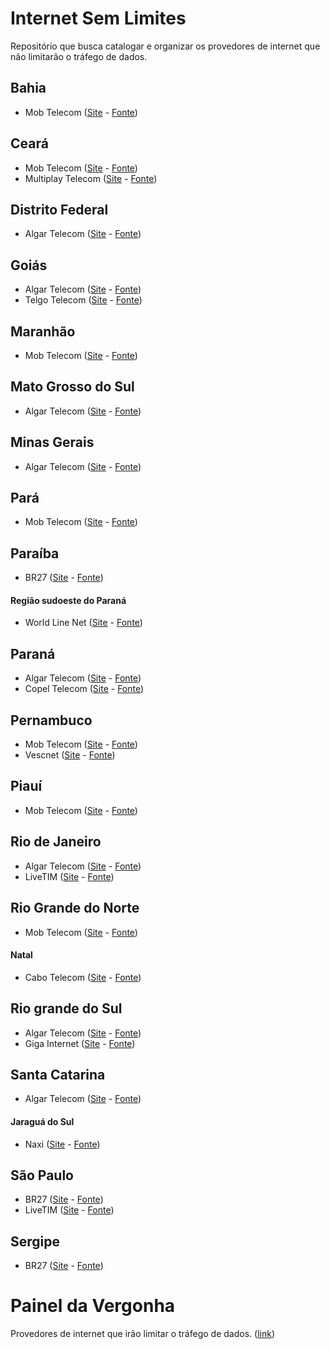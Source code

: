 # Internet Sem Limites
Repositório que busca catalogar e organizar os provedores de internet que não limitarão o tráfego de dados.

## Bahia
- Mob Telecom ([Site](http://www.mobtelecom.com.br/) - [Fonte](https://archive.is/v5Ajk))

## Ceará
- Mob Telecom ([Site](http://www.mobtelecom.com.br/) - [Fonte](https://archive.is/v5Ajk))
- Multiplay Telecom ([Site](http://www.multiplaytelecom.com.br/) - [Fonte](https://archive.is/aLHyp))

## Distrito Federal
- Algar Telecom ([Site](http://www.algartelecom.com.br/) - [Fonte](https://archive.is/Lzgc0))

## Goiás
- Algar Telecom ([Site](http://www.algartelecom.com.br/) - [Fonte](https://archive.is/Lzgc0))
- Telgo Telecom ([Site](http://telgo.com.br/) - [Fonte](https://archive.is/2Hm37))

## Maranhão
- Mob Telecom ([Site](http://www.mobtelecom.com.br/) - [Fonte](https://archive.is/v5Ajk))

## Mato Grosso do Sul
- Algar Telecom ([Site](http://www.algartelecom.com.br/) - [Fonte](https://archive.is/Lzgc0))

## Minas Gerais
- Algar Telecom ([Site](http://www.algartelecom.com.br/) - [Fonte](https://archive.is/Lzgc0))

## Pará
- Mob Telecom ([Site](http://www.mobtelecom.com.br/) - [Fonte](https://archive.is/v5Ajk))

## Paraíba
- BR27 ([Site](http://www.br27.com.br/) - [Fonte](https://archive.is/rggZG))

#### Região sudoeste do Paraná
- World Line Net ([Site](http://www.wln.com.br/) - [Fonte](https://archive.is/EyE6N))

## Paraná
- Algar Telecom ([Site](http://www.algartelecom.com.br/) - [Fonte](https://archive.is/Lzgc0))
- Copel Telecom ([Site](http://www.copeltelecom.com/site/) - [Fonte](https://archive.is/YWaqe))

## Pernambuco
- Mob Telecom ([Site](http://www.mobtelecom.com.br/) - [Fonte](https://archive.is/v5Ajk))
- Vescnet ([Site](http://www.vescnet.com.br/) - [Fonte](https://archive.is/XAMlb))

## Piauí
- Mob Telecom ([Site](http://www.mobtelecom.com.br/) - [Fonte](https://archive.is/v5Ajk))

## Rio de Janeiro
- Algar Telecom ([Site](http://www.algartelecom.com.br/) - [Fonte](https://archive.is/Lzgc0))
- LiveTIM ([Site](http://www.livetim.tim.com.br/) - [Fonte](https://archive.is/H5kYp))

## Rio Grande do Norte
- Mob Telecom ([Site](http://www.mobtelecom.com.br/) - [Fonte](https://archive.is/v5Ajk))

#### Natal
- Cabo Telecom ([Site](http://cabotelecom.com.br) - [Fonte](https://archive.is/fsw4q))

## Rio grande do Sul
- Algar Telecom ([Site](http://www.algartelecom.com.br/) - [Fonte](https://archive.is/Lzgc0))
- Giga Internet ([Site](http://www.giga.com.br/) - [Fonte](https://archive.is/58NZ5))

## Santa Catarina
- Algar Telecom ([Site](http://www.algartelecom.com.br/) - [Fonte](https://archive.is/Lzgc0))

#### Jaraguá do Sul
- Naxi ([Site](http://www.naxi.com.br/) - [Fonte](https://archive.is/nclhr))

## São Paulo
- BR27 ([Site](http://www.br27.com.br/) - [Fonte](https://archive.is/rggZG))
- LiveTIM ([Site](http://www.livetim.tim.com.br/) - [Fonte](https://archive.is/H5kYp))

## Sergipe
- BR27 ([Site](http://www.br27.com.br/) - [Fonte](https://archive.is/rggZG))

# Painel da Vergonha
Provedores de internet que irão limitar o tráfego de dados. ([link](HALL_OF_SHAME.md))
